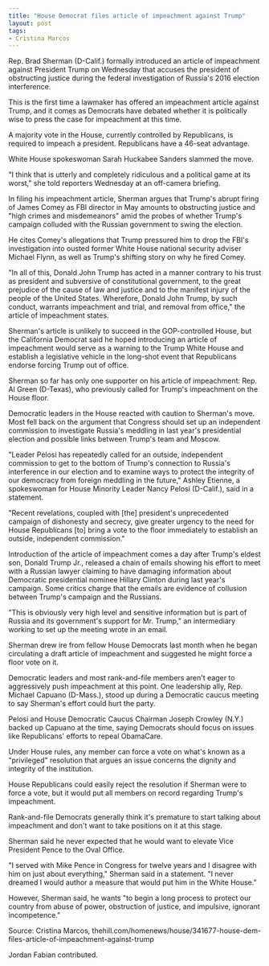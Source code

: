 ```yaml
---
title: "House Democrat files article of impeachment against Trump"
layout: post
tags:
- Cristina Marcos
---
```


Rep. Brad Sherman (D-Calif.) formally introduced an article of impeachment against President Trump on Wednesday that accuses the president of obstructing justice during the federal investigation of Russia's 2016 election interference.

This is the first time a lawmaker has offered an impeachment article against Trump, and it comes as Democrats have debated whether it is politically wise to press the case for impeachment at this time.

A majority vote in the House, currently controlled by Republicans, is required to impeach a president. Republicans have a 46-seat advantage.

White House spokeswoman Sarah Huckabee Sanders slammed the move.

"I think that is utterly and completely ridiculous and a political game at its worst," she told reporters Wednesday at an off-camera briefing.

In filing his impeachment article, Sherman argues that Trump's abrupt firing of James Comey as FBI director in May amounts to obstructing justice and "high crimes and misdemeanors" amid the probes of whether Trump's campaign colluded with the Russian government to swing the election.

He cites Comey's allegations that Trump pressured him to drop the FBI's investigation into ousted former White House national security adviser Michael Flynn, as well as Trump's shifting story on why he fired Comey.

"In all of this, Donald John Trump has acted in a manner contrary to his trust as president and subversive of constitutional government, to the great prejudice of the cause of law and justice and to the manifest injury of the people of the United States. Wherefore, Donald John Trump, by such conduct, warrants impeachment and trial, and removal from office," the article of impeachment states.

Sherman's article is unlikely to succeed in the GOP-controlled House, but the California Democrat said he hoped introducing an article of impeachment would serve as a warning to the Trump White House and establish a legislative vehicle in the long-shot event that Republicans endorse forcing Trump out of office.

Sherman so far has only one supporter on his article of impeachment: Rep. Al Green (D-Texas), who previously called for Trump's impeachment on the House floor.

Democratic leaders in the House reacted with caution to Sherman's move. Most fell back on the argument that Congress should set up an independent commission to investigate Russia's meddling in last year's presidential election and possible links between Trump's team and Moscow.

"Leader Pelosi has repeatedly called for an outside, independent commission to get to the bottom of Trump's connection to Russia's interference in our election and to examine ways to protect the integrity of our democracy from foreign meddling in the future," Ashley Etienne, a spokeswoman for House Minority Leader Nancy Pelosi (D-Calif.), said in a statement.

"Recent revelations, coupled with [the] president's unprecedented campaign of dishonesty and secrecy, give greater urgency to the need for House Republicans [to] bring a vote to the floor immediately to establish an outside, independent commission."

Introduction of the article of impeachment comes a day after Trump's eldest son, Donald Trump Jr., released a chain of emails showing his effort to meet with a Russian lawyer claiming to have damaging information about Democratic presidential nominee Hillary Clinton during last year's campaign. Some critics charge that the emails are evidence of collusion between Trump's campaign and the Russians.

"This is obviously very high level and sensitive information but is part of Russia and its government's support for Mr. Trump," an intermediary working to set up the meeting wrote in an email.

Sherman drew ire from fellow House Democrats last month when he began circulating a draft article of impeachment and suggested he might force a floor vote on it.

Democratic leaders and most rank-and-file members aren't eager to aggressively push impeachment at this point. One leadership ally, Rep. Michael Capuano (D-Mass.), stood up during a Democratic caucus meeting to say Sherman's effort could hurt the party.

Pelosi and House Democratic Caucus Chairman Joseph Crowley (N.Y.) backed up Capuano at the time, saying Democrats should focus on issues like Republicans' efforts to repeal ObamaCare.

Under House rules, any member can force a vote on what's known as a "privileged" resolution that argues an issue concerns the dignity and integrity of the institution.

House Republicans could easily reject the resolution if Sherman were to force a vote, but it would put all members on record regarding Trump's impeachment.

Rank-and-file Democrats generally think it's premature to start talking about impeachment and don't want to take positions on it at this stage.

Sherman said he never expected that he would want to elevate Vice President Pence to the Oval Office.

"I served with Mike Pence in Congress for twelve years and I disagree with him on just about everything," Sherman said in a statement. "I never dreamed I would author a measure that would put him in the White House."

However, Sherman said, he wants "to begin a long process to protect our country from abuse of power, obstruction of justice, and impulsive, ignorant incompetence."

Source: Cristina Marcos, thehill.com/homenews/house/341677-house-dem-files-article-of-impeachment-against-trump

Jordan Fabian contributed.
